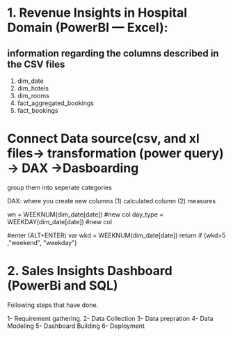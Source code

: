 # 1. Revenue Insights in Hospital Domain (PowerBI — Excel):

## information regarding the columns described in the CSV files
1. dim_date
2. dim_hotels
3. dim_rooms
4. fact_aggregated_bookings
5. fact_bookings

# Connect Data source(csv, and xl files-> transformation (power query) -> DAX ->Dasboarding

group them into seperate categories
                      
DAX: where you create new columns 
(1) calculated column
(2) measures

wn = WEEKNUM(dim_date[date])  #new col
day_type = WEEKDAY(dim_date[date])   #new col

#enter (ALT+ENTER)
var wkd = WEEKNUM(dim_date[date]) 
return if (wkd>5 ,"weekend", "weekday")



# 2. Sales Insights Dashboard (PowerBi and SQL)
Following steps that have done.

  1- Requirement gathering.
  2- Data Collection
  3- Data prepration
  4- Data Modeling
  5- Dashboard Building
  6- Deployment

